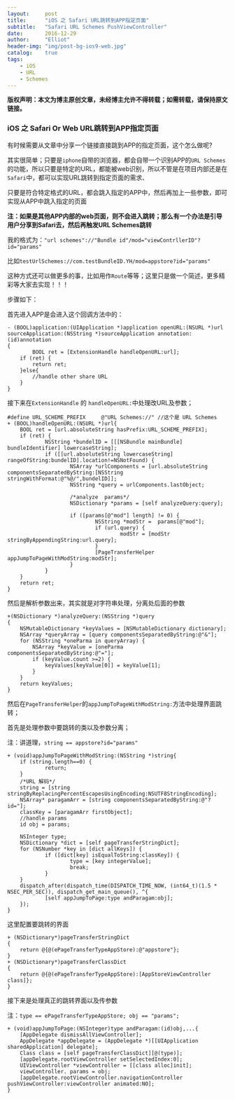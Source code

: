 ```yaml
---
layout:     post
title:      "iOS 之 Safari URL跳转到APP指定页面"
subtitle:   "Safari URL Schemes PushViewController"
date:       2016-12-29
author:     "Elliot"
header-img: "img/post-bg-ios9-web.jpg"
catalog:    true
tags:
    - iOS
    - URL
    - Schemes
---
```


**版权声明：本文为博主原创文章，未经博主允许不得转载；如需转载，请保持原文链接。**

### iOS 之 Safari Or Web URL跳转到APP指定页面

有时候需要从文章中分享一个链接直接跳到APP的指定页面，这个怎么做呢?

其实很简单；只要是`iphone`自带的浏览器，都会自带一个识别APP的`URL Schemes`的功能，所以只要是特定的URL，都能被web识别，所以不管是在项目内部还是在`Safari`中，都可以实现URL跳转到指定页面的需求、

只要是符合特定格式的URL，都会跳入指定的APP中，然后再加上一些参数，即可实现从APP中跳入指定的页面

**注：如果是其他APP内部的web页面，则不会进入跳转；那么有一个办法是引导用户分享到Safari去，然后再触发URL Schemes跳转**

我的格式为：`"url schemes"://"Bundle id"/mod="viewContrllerID"?id="params"`

比如`testUrlSchemes://com.testBundleID.YH/mod=appstore?id="params"`

这种方式还可以做更多的事，比如用作`Route`等等；这里只是做一个简述，更多精彩等大家去实现！！！

步骤如下：

首先进入APP是会进入这个回调方法中的：

```objective_c
- (BOOL)application:(UIApplication *)application openURL:(NSURL *)url sourceApplication:(NSString *)sourceApplication annotation:(id)annotation
{
		BOOL ret = [ExtensionHandle handleOpenURL:url];
    if (ret) {
        return ret;
    }else{
    	//handle other share URL
    }
}
```

接下来在`ExtensionHandle` 的 `handleOpenURL:`中处理改URL及参数；

```objective_c
#define URL_SCHEME_PREFIX     @"URL Schemes://" //这个是 URL Schemes
+ (BOOL)handleOpenURL:(NSURL *)url{
	BOOL ret = [url.absoluteString hasPrefix:URL_SCHEME_PREFIX];
	if (ret) {
			NSString *bundelID = [[[NSBundle mainBundle] bundleIdentifier] lowercaseString];
			if ([[url.absoluteString lowercaseString] rangeOfString:bundelID].location!=NSNotFound) {
					NSArray *urlComponents = [url.absoluteString componentsSeparatedByString:[NSString stringWithFormat:@"%@/",bundelID]];
					NSString *query = urlComponents.lastObject;

					/*analyze  params*/
					NSDictionary *params = [self analyzeQuery:query];

					if ([params[@"mod"] length] != 0) {
							NSString *modStr =  params[@"mod"];
							if (url.query) {
									modStr = [modStr stringByAppendingString:url.query];
							}
							[PageTransferHelper appJumpToPageWithModString:modStr];
					}
			}
	}
	return ret;
}
```

然后是解析参数出来，其实就是对字符串处理，分离处后面的参数

```objective_c
+(NSDictionary *)analyzeQuery:(NSString *)query
{
    NSMutableDictionary *keyValues = [NSMutableDictionary dictionary];
    NSArray *queryArray = [query componentsSeparatedByString:@"&"];
    for (NSString *oneParma in queryArray) {
        NSArray *keyValue = [oneParma componentsSeparatedByString:@"="];
        if (keyValue.count >=2) {
            keyValues[keyValue[0]] = keyValue[1];
        }
    }
    return keyValues;
}
```

然后在`PageTransferHelper`的`appJumpToPageWithModString:`方法中处理界面跳转；

首先是处理参数中要跳转的类以及参数分离；

注：讲道理，`string == appstore?id="params"`

```objective_c
+ (void)appJumpToPageWithModString:(NSString *)string{
	if (string.length==0) {
			return;
	}
	/*URL 解码*/
	string = [string stringByReplacingPercentEscapesUsingEncoding:NSUTF8StringEncoding];
	NSArray* paragamArr = [string componentsSeparatedByString:@"?id="];
	classKey = [paragamArr firstObject];
	//handle params
	id obj = params;

	NSInteger type;
	NSDictionary *dict = [self pageTransferStringDict];
	for (NSNumber *key in [dict allKeys]) {
			if ([dict[key] isEqualToString:classKey]) {
					type = [key integerValue];
					break;
			}
	}
	dispatch_after(dispatch_time(DISPATCH_TIME_NOW, (int64_t)(1.5 * NSEC_PER_SEC)), dispatch_get_main_queue(), ^{
			[self appJumpToPage:type andParagam:obj];
	});
}
```

这里配置要跳转的界面

```objective_c
+ (NSDictionary*)pageTransferStringDict
{
    return @{@(ePageTransferTypeAppStore):@"appstore"};
}
+ (NSDictionary*)pageTransferClassDict
{
    return @{@(ePageTransferTypeAppStore):[AppStoreViewController class]};
}

```

接下来是处理真正的跳转界面以及传参数

注：`type == ePageTransferTypeAppStore;
		 obj == "params";`

```objective_c
+ (void)appJumpToPage:(NSInteger)type andParagam:(id)obj,...{
	[AppDelegate dismissAllViewController];
	AppDelegate *appDelegate = (AppDelegate *)[[UIApplication sharedApplication] delegate];
	Class class = [self pageTransferClassDict][@(type)];
	[appDelegate.rootViewController setSelectedIndex:0];
	UIViewController *viewController = [[class alloc]init];
	viewController. params = obj;
	[appDelegate.rootViewController.navigationController pushViewController:viewController animated:NO];
}

```
